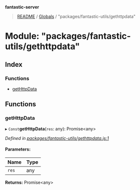 **fantastic-server**

> [README](../README.md) / [Globals](../globals.md) / "packages/fantastic-utils/gethttpdata"

# Module: "packages/fantastic-utils/gethttpdata"

## Index

### Functions

* [getHttpData](_packages_fantastic_utils_gethttpdata_.md#gethttpdata)

## Functions

### getHttpData

▸ `Const`**getHttpData**(`res`: any): Promise\<any>

*Defined in [packages/fantastic-utils/gethttpdata.js:1](https://github.com/besimorhino/project-fantastic/blob/a9b4b41/packages/fantastic-utils/gethttpdata.js#L1)*

#### Parameters:

Name | Type |
------ | ------ |
`res` | any |

**Returns:** Promise\<any>

